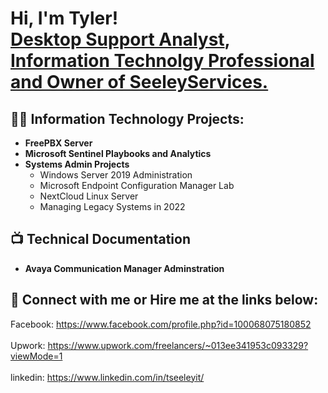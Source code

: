 <h1>Hi, I'm Tyler! <br/><a href="https://github.com/TJSeeleyIT">Desktop Support Analyst</a>,<br> <a href="https://www.linkedin.com/in/tseeleyit/">Information Technolgy Professional and Owner of SeeleyServices.</a></h1>

<h2>👨‍💻 Information Technology Projects:</h2>

- <b>FreePBX Server</b>
- <b>Microsoft Sentinel Playbooks and Analytics</b>
- <b>Systems Admin Projects</b>
  - Windows Server 2019 Administration
  - Microsoft Endpoint Configuration Manager Lab
  - NextCloud Linux Server
  - Managing Legacy Systems in 2022

<h2>📺 Technical Documentation</h2>

- <b> Avaya Communication Manager Adminstration </b>

<h2> 🤳 Connect with me or Hire me at the links below:</h2>

Facebook: https://www.facebook.com/profile.php?id=100068075180852
<br></br>
Upwork: https://www.upwork.com/freelancers/~013ee341953c093329?viewMode=1
<br></br>
linkedin: https://www.linkedin.com/in/tseeleyit/
<br></br>

